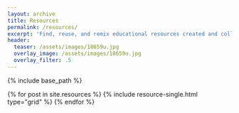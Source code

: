 ```yaml
---
layout: archive
title: Resources
permalink: /resources/
excerpt: 'Find, reuse, and remix educational resources created and collected by the Local Preservation School.'
header:
  teaser: /assets/images/18659u.jpg
  overlay_image: /assets/images/18659u.jpg
  overlay_filter: .5
---
```


{% include base_path %}

<div class="grid__wrapper">
  {% for post in site.resources %}
    {% include resource-single.html type="grid" %}
  {% endfor %}
</div>
